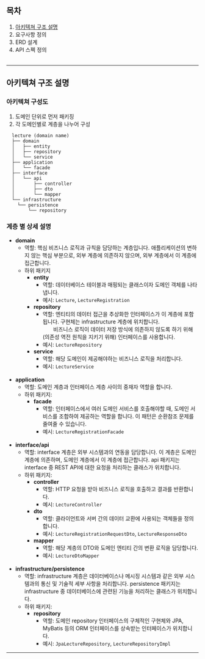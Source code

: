 ## 목차
1. [아키텍쳐 구조 설명](#아키텍쳐-구조-설명)
2. 요구사항 정의
3. ERD 설계
4. API 스펙 정의
   <br>
   <br>
---

## 아키텍쳐 구조 설명

### 아키텍쳐 구성도
1. 도메인 단위로 먼저 패키징
2. 각 도메인별로 계층을 나누어 구성
```
  lecture (domain name)
  ├── domain
  │   ├── entity
  │   ├── repository
  │   └── service
  ├── application
  │   └── facade
  ├── interface
  │   └── api
  │       ├── controller
  │       ├── dto
  │       └── mapper
  └── infrastructure
    └── persistence
        └── repository

  ```
### 계층 별 상세 설명

- **domain**
    - 역할: 핵심 비즈니스 로직과 규칙을 담당하는 계층입니다. 애플리케이션의 변하지 않는 핵심 부분으로, 외부 계층에 의존하지 않으며, 외부 계층에서 이 계층에 접근합니다.
    - 하위 패키지
        - **entity**
            - 역할: 데이터베이스 테이블과 매핑되는 클래스이자 도메인 객체를 나타냅니다.
            - 예시: `Lecture`, `LectureRegistration`
        - **repository**
            - 역할: 엔티티의 데이터 접근을 추상화한 인터페이스가 이 계층에 포함됩니다. 구현체는 infrastructure 계층에 위치합니다.   
                   &nbsp; &nbsp; &nbsp; &nbsp;비즈니스 로직이 데이터 저장 방식에 의존하지 않도록 하기 위해(의존성 역전 원칙을 지키기 위해) 인터페이스를 사용합니다.
            - 예시: `LectureRepository`
        - **service**
            - 역할: 해당 도메인이 제공해야하는 비즈니스 로직을 처리합니다.
            - 예시: `LectureService`   
              <br>
- **application**
    - 역할: 도메인 계층과 인터페이스 계층 사이의 중재자 역할을 합니다.
    - 하위 패키지:
        - **facade**
            - 역할: 인터페이스에서 여러 도메인 서비스를 호출해야할 때, 도메인 서비스를 조합하여 제공하는 역할을 합니다. 이 패턴은 순환참조 문제를 줄여줄 수 있습니다.
            - 예시: `LectureRegistrationFacade`   
              <br>
- **interface/api**
    - 역할: interface 계층은 외부 시스템과의 연동을 담당합니다. 이 계층은 도메인 계층에 의존하며, 도메인 계층에서 이 계층에 접근합니다.
      api 패키지는 interface 중 REST API에 대한 요청을 처리하는 클래스가 위치합니다.
    - 하위 패키지:
        - **controller**
            - 역할: HTTP 요청을 받아 비즈니스 로직을 호출하고 결과를 반환합니다.
            - 예시: `LectureController`
        - **dto**
            - 역할: 클라이언트와 서버 간의 데이터 교환에 사용되는 객체들을 정의합니다.
            - 예시: `LectureRegistrationRequestDto`, `LectureResponseDto`
        - **mapper**
            - 역할: 해당 계층의 DTO와 도메인 엔티티 간의 변환 로직을 담당합니다.
            - 예시: `LectureDtoMapper`   
              <br>
- **infrastructure/persistence**
    - 역할: infrastructure 계층은 데이터베이스나 메시징 시스템과 같은 외부 시스템과의 통신 및 기술적 세부 사항을 처리합니다.
      persistence 패키지는 infrastructure 중 데이터베이스에 관련된 기능을 처리하는 클래스가 위치합니다.
    - 하위 패키지:
        - **repository**
            - 역할: 도메인 repository 인터페이스의 구체적인 구현체와 JPA, MyBatis 등의 ORM 인터페이스를 상속받는 인터페이스가 위치합니다.
            - 예시: `JpaLectureRepository`, `LectureRepositoryImpl`

---